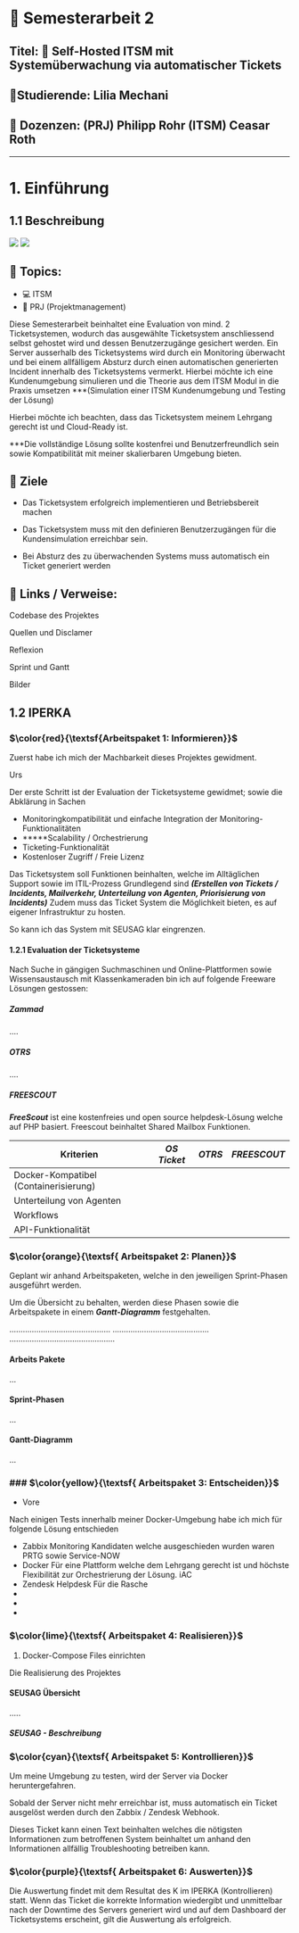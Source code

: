 # :page_with_curl: Semesterarbeit 2
## Titel: :ticket: Self-Hosted ITSM mit Systemüberwachung via automatischer Tickets
## :bust_in_silhouette:Studierende: Lilia Mechani
## :busts_in_silhouette: Dozenzen: (PRJ) Philipp Rohr (ITSM) Ceasar Roth 
---
# 1. Einführung
## 1.1 Beschreibung
![](./_attachments/2_itsm.png)
![](./_attachments/1_Docker_Grafik.png)
## :round_pushpin: Topics:
-  :computer: ITSM 
- :paperclip: PRJ (Projektmanagement)

Diese Semesterarbeit beinhaltet eine Evaluation von mind. 2 Ticketsystemen, wodurch das ausgewählte Ticketsystem anschliessend selbst gehostet wird und dessen Benutzerzugänge gesichert werden. Ein Server ausserhalb des Ticketsystems wird durch ein Monitoring überwacht und bei einem allfälligem Absturz durch einen automatischen generierten Incident innerhalb des Ticketsystems vermerkt. Hierbei möchte ich eine Kundenumgebung simulieren und die Theorie aus dem ITSM Modul in die Praxis umsetzen ***(Simulation einer ITSM Kundenumgebung und Testing der Lösung)

Hierbei möchte ich 
beachten, dass das Ticketsystem meinem Lehrgang gerecht ist und Cloud-Ready ist.

***Die vollständige Lösung sollte kostenfrei und Benutzerfreundlich sein sowie Kompatibilität mit meiner skalierbaren Umgebung bieten.

## :checkered_flag: Ziele
- Das Ticketsystem erfolgreich implementieren und Betriebsbereit machen 

- Das Ticketsystem muss mit den definieren Benutzerzugängen für die Kundensimulation erreichbar sein. 

- Bei Absturz des zu überwachenden Systems muss automatisch ein Ticket generiert werden

## :link: Links / Verweise:

Codebase des Projektes

Quellen und Disclamer

Reflexion

Sprint und Gantt

Bilder


## 1.2 IPERKA

### $\color{red}{\textsf{Arbeitspaket 1: Informieren}}$
 Zuerst habe ich mich der Machbarkeit dieses Projektes gewidment.

Urs




Der erste Schritt ist der Evaluation der Ticketsysteme gewidmet; sowie die Abklärung in Sachen

- Monitoringkompatibilität und einfache Integration der Monitoring-Funktionalitäten
- *****Scalability /  Orchestrierung
- Ticketing-Funktionalität
- Kostenloser Zugriff / Freie Lizenz


Das Ticketsystem soll Funktionen beinhalten, welche im Alltäglichen Support sowie im ITIL-Prozess Grundlegend sind ***(Erstellen von Tickets / Incidents, Mailverkehr, Unterteilung von Agenten, Priorisierung von Incidents)***
Zudem muss das Ticket System die Möglichkeit bieten, es auf eigener Infrastruktur zu hosten.


So kann ich das System mit SEUSAG klar eingrenzen.

#### 1.2.1 Evaluation der Ticketsysteme

Nach Suche in gängigen Suchmaschinen und Online-Plattformen sowie Wissensaustausch mit Klassenkameraden bin ich auf folgende Freeware Lösungen gestossen:
##### Zammad
....

##### OTRS
....

##### FREESCOUT
***FreeScout*** ist eine kostenfreies und open source helpdesk-Lösung welche auf PHP basiert. Freescout beinhaltet Shared Mailbox Funktionen.

| Kriterien                             | ***OS Ticket*** | ***OTRS*** | ***FREESCOUT*** |
| ------------------------------------- | --------------- | ---------- | --------------- |
| Docker-Kompatibel (Containerisierung) |                 |            |                 |
| Unterteilung von Agenten              |                 |            |                 |
| Workflows                             |                 |            |                 |
| API-Funktionalität                    |                 |            |                 |




### $\color{orange}{\textsf{ Arbeitspaket 2: Planen}}$

Geplant wir anhand Arbeitspaketen, welche in den jeweiligen Sprint-Phasen ausgeführt werden.

Um die Übersicht zu behalten, werden diese Phasen sowie die Arbeitspakete in einem ***Gantt-Diagramm*** festgehalten.

.............................................
...........................................
...............................................

#### Arbeits Pakete

...

#### Sprint-Phasen
...

#### Gantt-Diagramm
...

### ### $\color{yellow}{\textsf{ Arbeitspaket 3: Entscheiden}}$

- Vore

Nach einigen Tests innerhalb meiner Docker-Umgebung habe ich mich für folgende Lösung entschieden
- Zabbix Monitoring 
Kandidaten welche ausgeschieden wurden waren PRTG sowie Service-NOW
- Docker 
Für eine Plattform welche dem Lehrgang gerecht ist und höchste Flexibilität zur Orchestrierung der Lösung. iAC
- Zendesk Helpdesk
Für die Rasche
-
-
-


### $\color{lime}{\textsf{ Arbeitspaket 4: Realisieren}}$ 

1. Docker-Compose Files einrichten

Die Realisierung des Projektes 
#### SEUSAG Übersicht
.....


##### SEUSAG - Beschreibung

### $\color{cyan}{\textsf{ Arbeitspaket 5: Kontrollieren}}$ 
Um meine Umgebung zu testen, wird der Server via Docker heruntergefahren.

Sobald der Server nicht mehr erreichbar ist, muss automatisch ein Ticket ausgelöst werden durch den Zabbix / Zendesk Webhook.

Dieses Ticket kann einen Text beinhalten welches die nötigsten Informationen zum betroffenen System beinhaltet um anhand den Informationen allfällig Troubleshooting betreiben kann.
### $\color{purple}{\textsf{ Arbeitspaket 6: Auswerten}}$ 
Die Auswertung findet mit dem Resultat des K im IPERKA (Kontrollieren) statt.
Wenn das Ticket die korrekte Information wiedergibt und unmittelbar nach der Downtime des Servers generiert wird und auf dem Dashboard der Ticketsystems erscheint, gilt die Auswertung als erfolgreich.